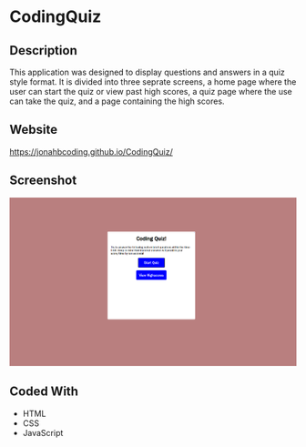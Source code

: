# CodingQuiz


## Description
  This application was designed to display questions and answers in a quiz style format. 
  It is divided into three seprate screens, a home page where the user can start the quiz or view past high scores,
  a quiz page where the use can take the quiz, and a page containing the high scores.
  
  ## Website
  https://jonahbcoding.github.io/CodingQuiz/
  
  ## Screenshot
  ![alt text](https://github.com/JonahBCoding/CodingQuiz/blob/master/assets/Screenshot%20(30).png)
  
  ## Coded With
  * HTML
  * CSS
  * JavaScript
  
  

